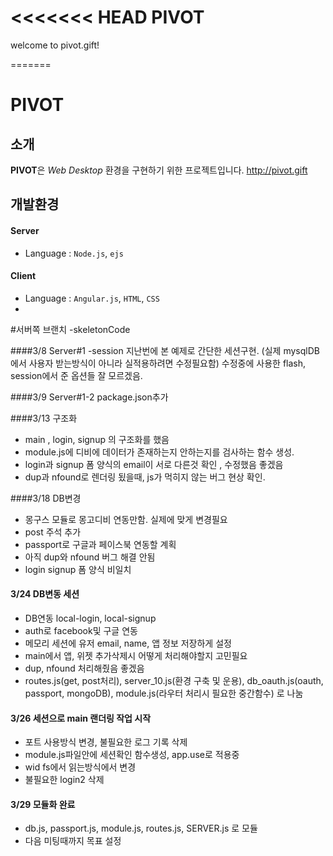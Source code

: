 <<<<<<< HEAD
PIVOT
==============
welcome to pivot.gift!

=======
#  PIVOT

## 소개
**PIVOT**은 *Web Desktop* 환경을 구현하기 위한 프로젝트입니다.  <http://pivot.gift>

## 개발환경
#### Server
* Language : `Node.js`, `ejs`

#### Client
* Language : `Angular.js`, `HTML`, `CSS`
* 

#서버쪽 브랜치 -skeletonCode


####3/8 Server#1
-session
지난번에 본 예제로 간단한 세션구현.
(실제 mysqlDB에서 사용자 받는방식이 아니라 실적용하려면 수정필요함)
수정중에 사용한 flash, session에서 준 옵션들 잘 모르겠음. 


####3/9 Server#1-2
package.json추가

####3/13 구조화
* main , login, signup 의 구조화를 했음
* module.js에 디비에 데이터가 존재하는지 안하는지를 검사하는 함수 생성.
* login과 signup 폼 양식의 email이 서로 다른것 확인 , 수정했음 좋겠음
* dup과 nfound로 렌더링 됬을때, js가 먹히지 않는 버그 현상 확인.

####3/18 DB변경
* 몽구스 모듈로 몽고디비 연동만함. 실제에 맞게 변경필요
* post 주석 추가
* passport로 구글과 페이스북 연동할 계획
* 아직 dup와 nfound 버그 해결 안됨
* login signup 폼 양식 비일치
 

#### 3/24 DB변동 세션 
* DB연동 local-login, local-signup 
* auth로 facebook및 구글 연동
* 메모리 세션에 유저 email, name, 앱 정보 저장하게 설정
* main에서 앱, 위젯 추가삭제시 어떻게 처리해야할지 고민필요
* dup, nfound 처리해줬음 좋겠음
* routes.js(get, post처리), server_10.js(환경 구축 및 운용), db_oauth.js(oauth, passport, mongoDB), module.js(라우터 처리시 필요한 중간함수) 로 나눔

#### 3/26 세션으로 main 랜더링 작업 시작
* 포트 사용방식 변경, 불필요한 로그 기록 삭제
* module.js파일안에 세션확인 함수생성, app.use로 적용중
* wid fs에서 읽는방식에서 변경
* 불필요한 login2 삭제


#### 3/29 모듈화 완료
* db.js, passport.js, module.js, routes.js, SERVER.js 로 모듈
* 다음 미팅때까지 목표 설정
 
